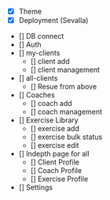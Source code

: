 -   [x] Theme
-   [x] Deployment (Sevalla)
-   [] DB connect
-   [] Auth
-   [] my-clients
    -   [] client add
    -   [] client management
-   [] all-clients
    -   [] Resue from above
-   [] Coaches
    -   [] coach add
    -   [] coach management
-   [] Exercise Library
    -   [] exercise add
    -   [] exercise bulk status
    -   [] exercise edit
-   [] Indepth page for all
    -   [] Client Profile
    -   [] Coach Profile
    -   [] Exercise Profile
-   [] Settings
